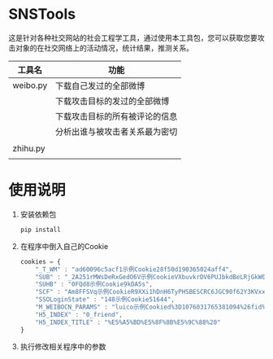# SNSTools
这是针对各种社交网站的社会工程学工具，通过使用本工具包，您可以获取您要攻击对象的在社交网络上的活动情况，统计结果，推测关系。

| 工具名      | 功能              |
| -------- | --------------- |
| weibo.py | 下载自己发过的全部微博     |
|          | 下载攻击目标的发过的全部微博  |
|          | 下载攻击目标的所有被评论的信息 |
|          | 分析出谁与被攻击者关系最为密切 |
|          |                 |
| zhihu.py |                 |
|          |                 |

# 使用说明

1. 安装依赖包

   ```bash
   pip install
   ```

2. 在程序中倒入自己的Cookie

   ```javascript
   cookies = {
       "_T_WM" : "ad60096c5acf1示例Cookie28f50d190365024aff4", 
       "SUB" : "_2A251rMWsDeRxGedO6V示例CookieVXbuvkrDV6PUJbkdBeLRjGkW0pDHzeewJsgAToIcymBD07FA-j4w..", 
       "SUHB" : "0FQd8示例Cookie9kDA5s", 
       "SCF" : "Am8FFSVq示例CookieR9XXi1hDnH6TyPHSBESCRC6JGC90f62Y3KVxxkcX6011HT0xYa8k.", 
       "SSOLoginState" : "148示例Cookie51644", 
       "M_WEIBOCN_PARAMS" : "luico示例Cookied%3D1076031765381094%26fid%3D1076031765381094%26uicode%3D10000011", 
       "H5_INDEX" : "0_friend", 
       "H5_INDEX_TITLE" : "%E5%A5%BD%E5%8F%8B%E5%9C%88%20"
   }
   ```

3. 执行修改相关程序中的参数